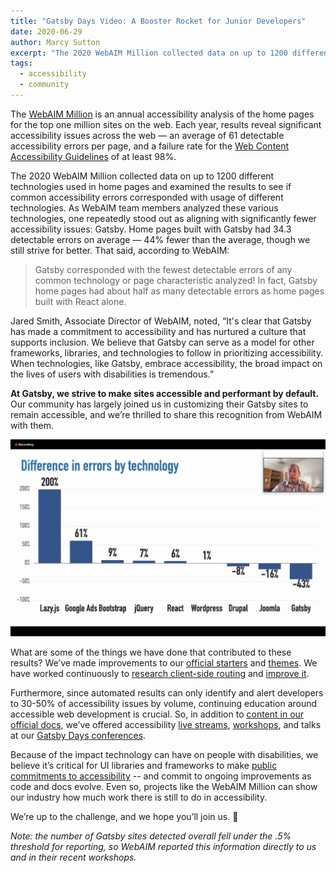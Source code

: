 ```yaml
---
title: "Gatsby Days Video: A Booster Rocket for Junior Developers"
date: 2020-06-29
author: Marcy Sutton
excerpt: "The 2020 WebAIM Million collected data on up to 1200 different technologies used in home pages and examined the results to see if common accessibility errors corresponded with usage of different technologies. One repeatedly stood out as aligning with significantly fewer accessibility issues: Gatsby. Home pages built with Gatsby had 44% fewer detectable errors than the average."
tags:
  - accessibility
  - community
---
```


The [WebAIM Million](https://webaim.org/projects/million/) is an annual accessibility analysis of the home pages for the top one million sites on the web. Each year, results reveal significant accessibility issues across the web — an average of 61 detectable accessibility errors per page, and a failure rate for the [Web Content Accessibility Guidelines](https://www.w3.org/TR/WCAG21/) of at least 98%.

The 2020 WebAIM Million collected data on up to 1200 different technologies used in home pages and examined the results to see if common accessibility errors corresponded with usage of different technologies. As WebAIM team members analyzed these various technologies, one repeatedly stood out as aligning with significantly fewer accessibility issues: Gatsby. Home pages built with Gatsby had 34.3 detectable errors on average — 44% fewer than the average, though we still strive for better. That said, according to WebAIM:

> Gatsby corresponded with the fewest detectable errors of any common technology or page characteristic analyzed! In fact, Gatsby home pages had about half as many detectable errors as home pages built with React alone.

Jared Smith, Associate Director of WebAIM, noted, “It's clear that Gatsby has made a commitment to accessibility and has nurtured a culture that supports inclusion. We believe that Gatsby can serve as a model for other frameworks, libraries, and technologies to follow in prioritizing accessibility. When technologies, like Gatsby, embrace accessibility, the broad impact on the lives of users with disabilities is tremendous.”

**At Gatsby, we strive to make sites accessible and performant by default.** Our community has largely joined us in customizing their Gatsby sites to remain accessible, and we’re thrilled to share this recognition from WebAIM with them.

![Jared Smith of WebAIM presenting on the WebAIM Million](./image1.jpg)

What are some of the things we have done that contributed to these results? We’ve made improvements to our [official starters](https://www.gatsbyjs.org/docs/starters/#official-starters) and [themes](https://www.gatsbyjs.org/blog/2019-07-03-customizing-styles-in-gatsby-themes-with-theme-ui/#say-hello-to-our-official-gatsby-themes). We have worked continuously to [research client-side routing](https://www.gatsbyjs.org/blog/2019-07-11-user-testing-accessible-client-routing/) and [improve it](https://www.gatsbyjs.org/blog/2020-02-10-accessible-client-side-routing-improvements/).

Furthermore, since automated results can only identify and alert developers to 30-50% of accessibility issues by volume, continuing education around accessible web development is crucial. So, in addition to [content in our official docs](https://www.gatsbyjs.org/docs/making-your-site-accessible/), we’ve offered accessibility [live streams](https://www.youtube.com/watch?v=qmcclQ7UPLk), [workshops](https://smashingconf.com/online-workshops/workshops/marcy-sutton), and talks at our [Gatsby Days conferences](https://www.youtube.com/playlist?list=PLCU2qJekvcN1ypIXMWs2WQMKrW3GMAthe).

Because of the impact technology can have on people with disabilities, we believe it’s critical for UI libraries and frameworks to make [public commitments to accessibility](https://www.gatsbyjs.org/blog/2019-04-18-gatsby-commitment-to-accessibility/) -- and commit to ongoing improvements as code and docs evolve. Even so, projects like the WebAIM Million can show our industry how much work there is still to do in accessibility.

We’re up to the challenge, and we hope you’ll join us. 💜

_Note: the number of Gatsby sites detected overall fell under the .5% threshold for reporting, so WebAIM reported this information directly to us and in their recent workshops._
